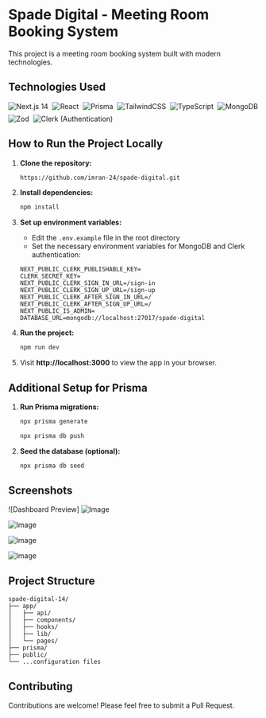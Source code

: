 # Spade Digital - Meeting Room Booking System

This project is a meeting room booking system built with modern technologies.

## Technologies Used
<div style="display: flex; flex-wrap: wrap; gap: 8px;">
  <img src="https://img.shields.io/badge/Next.js_14-black?style=flat-square&logo=next.js" alt="Next.js 14" />
  <img src="https://img.shields.io/badge/React-61DAFB?style=flat-square&logo=react&logoColor=black" alt="React" />
  <img src="https://img.shields.io/badge/Prisma-2D3748?style=flat-square&logo=prisma&logoColor=white" alt="Prisma" />
  <img src="https://img.shields.io/badge/TailwindCSS-38B2AC?style=flat-square&logo=tailwind-css&logoColor=white" alt="TailwindCSS" />
  <img src="https://img.shields.io/badge/TypeScript-3178C6?style=flat-square&logo=typescript&logoColor=white" alt="TypeScript" />
  <img src="https://img.shields.io/badge/MongoDB-47A248?style=flat-square&logo=mongodb&logoColor=white" alt="MongoDB" />
  <img src="https://img.shields.io/badge/Zod-3068B7?style=flat-square" alt="Zod" />
  <img src="https://img.shields.io/badge/Clerk-6C47FF?style=flat-square" alt="Clerk (Authentication)" />
</div>

## How to Run the Project Locally

1. **Clone the repository:**
   ```bash
   https://github.com/imran-24/spade-digital.git
   ```

2. **Install dependencies:**
   ```bash
   npm install
   ```

3. **Set up environment variables:**
   - Edit the `.env.example` file in the root directory
   - Set the necessary environment variables for MongoDB and Clerk authentication:
   ```env
   NEXT_PUBLIC_CLERK_PUBLISHABLE_KEY=
   CLERK_SECRET_KEY=
   NEXT_PUBLIC_CLERK_SIGN_IN_URL=/sign-in
   NEXT_PUBLIC_CLERK_SIGN_UP_URL=/sign-up
   NEXT_PUBLIC_CLERK_AFTER_SIGN_IN_URL=/
   NEXT_PUBLIC_CLERK_AFTER_SIGN_UP_URL=/
   NEXT_PUBLIC_IS_ADMIN=
   DATABASE_URL=mongodb://localhost:27017/spade-digital
   ```

4. **Run the project:**
   ```bash
   npm run dev
   ```

5. Visit **http://localhost:3000** to view the app in your browser.

## Additional Setup for Prisma

1. **Run Prisma migrations:**
   ```bash
   npx prisma generate
   ```
   ```bash
   npx prisma db push
   ```

2. **Seed the database (optional):**
   ```bash
   npx prisma db seed
   ```

## Screenshots

![Dashboard Preview]
![Image](https://github.com/user-attachments/assets/40ee5869-903b-41d6-9c12-eec3a9e9acc5)

![Image](https://github.com/user-attachments/assets/0c509a0a-3808-4bf7-a1ee-8431d028b73a)

![Image](https://github.com/user-attachments/assets/4522a828-80ae-4bb0-8f66-5ad8bb47aa68)

![Image](https://github.com/user-attachments/assets/67e29257-a950-4393-88ee-77fc18f93dbf)

## Project Structure
```
spade-digital-14/
├── app/
│   ├── api/
│   ├── components/
│   ├── hooks/
│   ├── lib/
│   └── pages/
├── prisma/
├── public/
└── ...configuration files
```

## Contributing
Contributions are welcome! Please feel free to submit a Pull Request.

